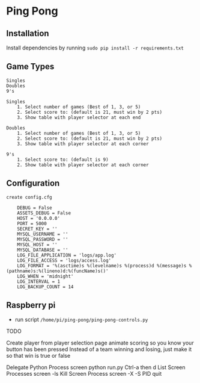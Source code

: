 # Ping Pong

## Installation

Install dependencies by running `sudo pip install -r requirements.txt`

## Game Types
	Singles
	Doubles
	9's

	Singles
		1. Select number of games (Best of 1, 3, or 5)
		2. Select score to: (default is 21, must win by 2 pts)
		3. Show table with player selector at each end

	Doubles
		1. Select number of games (Best of 1, 3, or 5)
		2. Select score to: (default is 21, must win by 2 pts)
		3. Show table with player selector at each corner

	9's
		1. Select score to: (default is 9)
		2. Show table with player selector at each corner

## Configuration

	create config.cfg

		DEBUG = False
		ASSETS_DEBUG = False
		HOST = '0.0.0.0'
		PORT = 5000
		SECRET_KEY = ''
		MYSQL_USERNAME = ''
		MYSQL_PASSWORD = ''
		MYSQL_HOST = ''
		MYSQL_DATABASE = ''
		LOG_FILE_APPLICATION = 'logs/app.log'
		LOG_FILE_ACCESS = 'logs/access.log'
		LOG_FORMAT = '%(asctime)s %(levelname)s %(process)d %(message)s %(pathname)s:%(lineno)d:%(funcName)s()'
		LOG_WHEN = 'midnight'
		LOG_INTERVAL = 1
		LOG_BACKUP_COUNT = 14


## Raspberry pi

* run script `/home/pi/ping-pong/ping-pong-controls.py`


TODO

Create player from player selection page
animate scoring so you know your button has been pressed
Instead of a team winning and losing, just make it so that win is true or false

Delegate Python Process
		screen python run.py
		Ctrl-a then d
	List Screen Processes
		screen -ls
	Kill Screen Process
		screen -X -S PID quit
